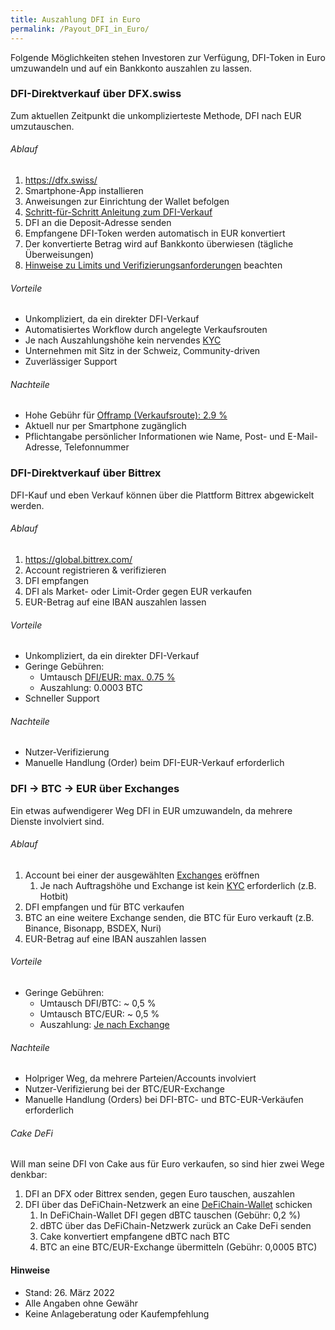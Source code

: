 ```yaml
---
title: Auszahlung DFI in Euro
permalink: /Payout_DFI_in_Euro/
---
```


Folgende Möglichkeiten stehen Investoren zur Verfügung, DFI-Token in Euro umzuwandeln und auf ein Bankkonto auszahlen zu lassen.

### DFI-Direktverkauf über DFX.swiss

Zum aktuellen Zeitpunkt die unkomplizierteste Methode, DFI nach EUR umzutauschen.

###### Ablauf

1.  <https://dfx.swiss/>
2.  Smartphone-App installieren
3.  Anweisungen zur Einrichtung der Wallet befolgen
4.  [Schritt-für-Schritt Anleitung zum DFI-Verkauf](https://defichain-wiki.com/wiki/DFX_FAQ#Schritt-f.C3.BCr-Schritt_Anleitung_-_Verkaufen_bei_DFX)
5.  DFI an die Deposit-Adresse senden
6.  Empfangene DFI-Token werden automatisch in EUR konvertiert
7.  Der konvertierte Betrag wird auf Bankkonto überwiesen (tägliche Überweisungen)
8.  [Hinweise zu Limits und Verifizierungsanforderungen](https://defichain-wiki.com/wiki/DFX_FAQ#Verkaufsprozess:_DeFiChain_Assets_-.3E_FIAT) beachten

###### Vorteile

- Unkompliziert, da ein direkter DFI-Verkauf
- Automatisiertes Workflow durch angelegte Verkaufsrouten
- Je nach Auszahlungshöhe kein nervendes [KYC](https://de.wikipedia.org/wiki/Know_your_customer)
- Unternehmen mit Sitz in der Schweiz, Community-driven
- Zuverlässiger Support

###### Nachteile

- Hohe Gebühr für [Offramp (Verkaufsroute): 2.9 %](https://dfx.swiss/de/agb/)
- Aktuell nur per Smartphone zugänglich
- Pflichtangabe persönlicher Informationen wie Name, Post- und E-Mail-Adresse, Telefonnummer

### DFI-Direktverkauf über Bittrex

DFI-Kauf und eben Verkauf können über die Plattform Bittrex abgewickelt werden.

###### Ablauf

1.  <https://global.bittrex.com/>
2.  Account registrieren & verifizieren
3.  DFI empfangen
4.  DFI als Market- oder Limit-Order gegen EUR verkaufen
5.  EUR-Betrag auf eine IBAN auszahlen lassen

###### Vorteile

- Unkompliziert, da ein direkter DFI-Verkauf
- Geringe Gebühren:
  - Umtausch [DFI/EUR: max. 0.75 %](https://bittrexglobal.zendesk.com/hc/en-us/articles/360009625260-Bittrex-Global-fees)
  - Auszahlung: 0.0003 BTC
- Schneller Support

###### Nachteile

- Nutzer-Verifizierung
- Manuelle Handlung (Order) beim DFI-EUR-Verkauf erforderlich

### DFI → BTC → EUR über Exchanges

Ein etwas aufwendigerer Weg DFI in EUR umzuwandeln, da mehrere Dienste involviert sind.

###### Ablauf

1.  Account bei einer der ausgewählten
    [Exchanges](https://defichain.com/dfi) eröffnen
    1.  Je nach Auftragshöhe und Exchange ist kein [KYC](https://de.wikipedia.org/wiki/Know_your_customer) erforderlich (z.B. Hotbit)
2.  DFI empfangen und für BTC verkaufen
3.  BTC an eine weitere Exchange senden, die BTC für Euro verkauft (z.B. Binance, Bisonapp, BSDEX, Nuri)
4.  EUR-Betrag auf eine IBAN auszahlen lassen

###### Vorteile

- Geringe Gebühren:
  - Umtausch DFI/BTC: \~ 0,5 %
  - Umtausch BTC/EUR: \~ 0,5 %
  - Auszahlung: [Je nach Exchange](https://withdrawalfees.com/coins/bitcoin)

###### Nachteile

- Holpriger Weg, da mehrere Parteien/Accounts involviert
- Nutzer-Verifizierung bei der BTC/EUR-Exchange
- Manuelle Handlung (Orders) bei DFI-BTC- und BTC-EUR-Verkäufen
  erforderlich

###### Cake DeFi

Will man seine DFI von Cake aus für Euro verkaufen, so sind hier zwei
Wege denkbar:

1.  DFI an DFX oder Bittrex senden, gegen Euro tauschen, auszahlen
2.  DFI über das DeFiChain-Netzwerk an eine [DeFiChain-Wallet](https://defichain.com/downloads) schicken
    1.  In DeFiChain-Wallet DFI gegen dBTC tauschen (Gebühr: 0,2 %)
    2.  dBTC über das DeFiChain-Netzwerk zurück an Cake DeFi senden
    3.  Cake konvertiert empfangene dBTC nach BTC
    4.  BTC an eine BTC/EUR-Exchange übermitteln (Gebühr: 0,0005 BTC)

#### Hinweise

- Stand: 26. März 2022
- Alle Angaben ohne Gewähr
- Keine Anlageberatung oder Kaufempfehlung
